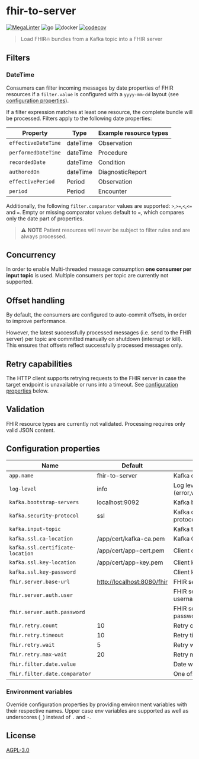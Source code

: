 # fhir-to-server
[![MegaLinter](https://github.com/diz-unimr/fhir-to-server/actions/workflows/mega-linter.yml/badge.svg)](https://github.com/diz-unimr/fhir-to-server/actions/workflows/mega-linter.yml) ![go](https://github.com/diz-unimr/fhir-to-server/actions/workflows/build.yml/badge.svg) ![docker](https://github.com/diz-unimr/fhir-to-server/actions/workflows/release.yml/badge.svg) [![codecov](https://codecov.io/github/diz-unimr/fhir-to-server/branch/main/graph/badge.svg?token=4ciJIXKAK5)](https://codecov.io/github/diz-unimr/fhir-to-server)
> Load FHIR🔥 bundles from a Kafka topic into a FHIR server

## Filters

### DateTime

Consumers can filter incoming messages by date properties of FHIR resources if a `filter.value`
is configured with a `yyyy-mm-dd` layout (see [configuration properties](#configuration-properties)).

If a filter expression matches at least one resource, the complete bundle will be processed.
Filters apply to the following date properties:

| Property            | Type     | Example resource types |
|---------------------|----------|------------------------|
| `effectiveDateTime` | dateTime | Observation            |
| `performedDateTime` | dateTime | Procedure              |
| `recordedDate`      | dateTime | Condition              |
| `authoredOn`        | dateTime | DiagnosticReport       |
| `effectivePeriod`   | Period   | Observation            |
| `period`            | Period   | Encounter              |

Additionally, the following `filter.comparator` values are supported: `>`,`>=`,`<`,`<=` and `=`.
Empty or missing comparator values default to `=`, which compares only the date part of properties.

> ⚠️ **NOTE** Patient resources will never be subject to filter rules and are always processed.

## Concurrency

In order to enable Multi-threaded message consumption **one consumer per input topic** is used.
Multiple consumers per topic are currently not supported.

## Offset handling

By default, the consumers are configured to auto-commit offsets, in order to improve performance.

However, the latest successfully processed messages (i.e. send to the FHIR server) per topic are
committed manually on shutdown (interrupt or kill).
This ensures that offsets reflect successfully processed messages only.

## Retry capabilities

The HTTP client supports retrying requests to the FHIR server in case the target endpoint is unavailable
or runs into a timeout. See [configuration properties](#configuration-properties) below.

## Validation

FHIR resource types are currently not validated. Processing requires only valid JSON content.

## Configuration properties

| Name                             | Default                      | Description                             |
|----------------------------------|------------------------------|-----------------------------------------|
| `app.name`                       | fhir-to-server               | Kafka consumer group id                 |
| `log-level`                      | info                         | Log level (error,warn,info,debug,trace) |
| `kafka.bootstrap-servers`        | localhost:9092               | Kafka brokers                           |
| `kafka.security-protocol`        | ssl                          | Kafka communication protocol            |
| `kafka.input-topic`              |                              | Kafka topic to consume                  |
| `kafka.ssl.ca-location`          | /app/cert/kafka-ca.pem       | Kafka CA certificate location           |
| `kafka.ssl.certificate-location` | /app/cert/app-cert.pem       | Client certificate location             |
| `kafka.ssl.key-location`         | /app/cert/app-key.pem        | Client  key location                    |
| `kafka.ssl.key-password`         |                              | Client key password                     |
| `fhir.server.base-url`           | <http://localhost:8080/fhir> | FHIR server base URL                    |
| `fhir.server.auth.user`          |                              | FHIR server BasicAuth username          |
| `fhir.server.auth.password`      |                              | FHIR server BasicAuth password          |
| `fhir.retry.count`               | 10                           | Retry count                             |
| `fhir.retry.timeout`             | 10                           | Retry timeout                           |
| `fhir.retry.wait`                | 5                            | Retry wait between retries              |
| `fhir.retry.max-wait`            | 20                           | Retry maximum wait                      |
| `fhir.filter.date.value`         |                              | Date with format `yyyy-mm-dd`           |
| `fhir.filter.date.comparator`    |                              | One of: `>`,`>=`,`<`,`<=`,`=`           |

### Environment variables

Override configuration properties by providing environment variables with their respective names.
Upper case env variables are supported as well as underscores (`_`) instead of `.` and `-`.

## License

[AGPL-3.0](https://www.gnu.org/licenses/agpl-3.0.en.html)
